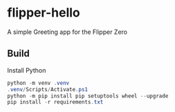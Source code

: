 # flipper-hello

A simple Greeting app for the Flipper Zero

## Build

Install Python

```powershell
python -m venv .venv
.venv/Scripts/Activate.ps1
python -m pip install pip setuptools wheel --upgrade
pip install -r requirements.txt
```
